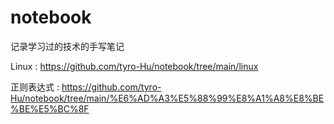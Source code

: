 # notebook
记录学习过的技术的手写笔记

Linux : https://github.com/tyro-Hu/notebook/tree/main/linux

正则表达式 : https://github.com/tyro-Hu/notebook/tree/main/%E6%AD%A3%E5%88%99%E8%A1%A8%E8%BE%BE%E5%BC%8F
